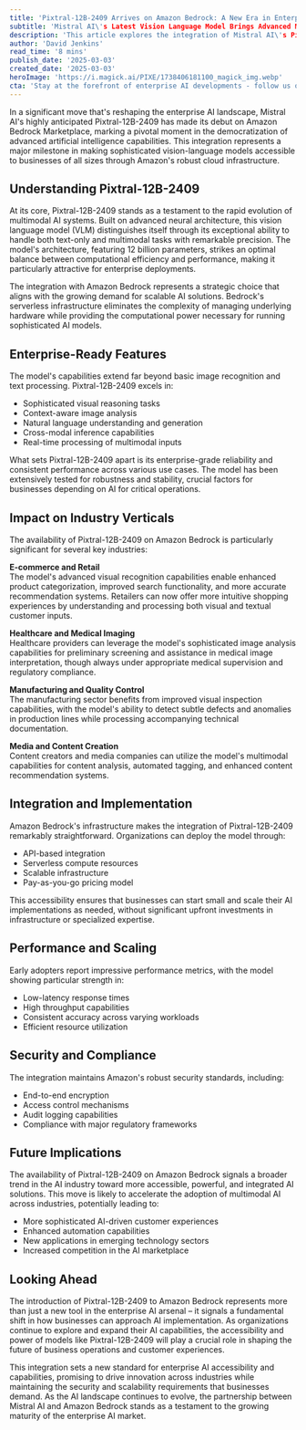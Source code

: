 ```yaml
---
title: 'Pixtral-12B-2409 Arrives on Amazon Bedrock: A New Era in Enterprise AI Integration'
subtitle: 'Mistral AI\'s Latest Vision Language Model Brings Advanced Multimodal Capabilities to Amazon\'s Cloud Infrastructure'
description: 'This article explores the integration of Mistral AI\'s Pixtral-12B-2409 with Amazon Bedrock, highlighting its significance in expanding enterprise AI capabilities with sophisticated vision-language models.'
author: 'David Jenkins'
read_time: '8 mins'
publish_date: '2025-03-03'
created_date: '2025-03-03'
heroImage: 'https://i.magick.ai/PIXE/1738406181100_magick_img.webp'
cta: 'Stay at the forefront of enterprise AI developments - follow us on LinkedIn for exclusive insights and updates on groundbreaking technologies like Pixtral-12B-2409 and their impact on business transformation.'
---
```


In a significant move that's reshaping the enterprise AI landscape, Mistral AI's highly anticipated Pixtral-12B-2409 has made its debut on Amazon Bedrock Marketplace, marking a pivotal moment in the democratization of advanced artificial intelligence capabilities. This integration represents a major milestone in making sophisticated vision-language models accessible to businesses of all sizes through Amazon's robust cloud infrastructure.

## Understanding Pixtral-12B-2409

At its core, Pixtral-12B-2409 stands as a testament to the rapid evolution of multimodal AI systems. Built on advanced neural architecture, this vision language model (VLM) distinguishes itself through its exceptional ability to handle both text-only and multimodal tasks with remarkable precision. The model's architecture, featuring 12 billion parameters, strikes an optimal balance between computational efficiency and performance, making it particularly attractive for enterprise deployments.

The integration with Amazon Bedrock represents a strategic choice that aligns with the growing demand for scalable AI solutions. Bedrock's serverless infrastructure eliminates the complexity of managing underlying hardware while providing the computational power necessary for running sophisticated AI models.

## Enterprise-Ready Features

The model's capabilities extend far beyond basic image recognition and text processing. Pixtral-12B-2409 excels in:

- Sophisticated visual reasoning tasks
- Context-aware image analysis
- Natural language understanding and generation
- Cross-modal inference capabilities
- Real-time processing of multimodal inputs

What sets Pixtral-12B-2409 apart is its enterprise-grade reliability and consistent performance across various use cases. The model has been extensively tested for robustness and stability, crucial factors for businesses depending on AI for critical operations.

## Impact on Industry Verticals

The availability of Pixtral-12B-2409 on Amazon Bedrock is particularly significant for several key industries:

**E-commerce and Retail**  
The model's advanced visual recognition capabilities enable enhanced product categorization, improved search functionality, and more accurate recommendation systems. Retailers can now offer more intuitive shopping experiences by understanding and processing both visual and textual customer inputs.

**Healthcare and Medical Imaging**  
Healthcare providers can leverage the model's sophisticated image analysis capabilities for preliminary screening and assistance in medical image interpretation, though always under appropriate medical supervision and regulatory compliance.

**Manufacturing and Quality Control**  
The manufacturing sector benefits from improved visual inspection capabilities, with the model's ability to detect subtle defects and anomalies in production lines while processing accompanying technical documentation.

**Media and Content Creation**  
Content creators and media companies can utilize the model's multimodal capabilities for content analysis, automated tagging, and enhanced content recommendation systems.

## Integration and Implementation

Amazon Bedrock's infrastructure makes the integration of Pixtral-12B-2409 remarkably straightforward. Organizations can deploy the model through:

- API-based integration
- Serverless compute resources
- Scalable infrastructure
- Pay-as-you-go pricing model

This accessibility ensures that businesses can start small and scale their AI implementations as needed, without significant upfront investments in infrastructure or specialized expertise.

## Performance and Scaling

Early adopters report impressive performance metrics, with the model showing particular strength in:

- Low-latency response times
- High throughput capabilities
- Consistent accuracy across varying workloads
- Efficient resource utilization

## Security and Compliance

The integration maintains Amazon's robust security standards, including:

- End-to-end encryption
- Access control mechanisms
- Audit logging capabilities
- Compliance with major regulatory frameworks

## Future Implications

The availability of Pixtral-12B-2409 on Amazon Bedrock signals a broader trend in the AI industry toward more accessible, powerful, and integrated AI solutions. This move is likely to accelerate the adoption of multimodal AI across industries, potentially leading to:

- More sophisticated AI-driven customer experiences
- Enhanced automation capabilities
- New applications in emerging technology sectors
- Increased competition in the AI marketplace

## Looking Ahead

The introduction of Pixtral-12B-2409 to Amazon Bedrock represents more than just a new tool in the enterprise AI arsenal – it signals a fundamental shift in how businesses can approach AI implementation. As organizations continue to explore and expand their AI capabilities, the accessibility and power of models like Pixtral-12B-2409 will play a crucial role in shaping the future of business operations and customer experiences.

This integration sets a new standard for enterprise AI accessibility and capabilities, promising to drive innovation across industries while maintaining the security and scalability requirements that businesses demand. As the AI landscape continues to evolve, the partnership between Mistral AI and Amazon Bedrock stands as a testament to the growing maturity of the enterprise AI market.